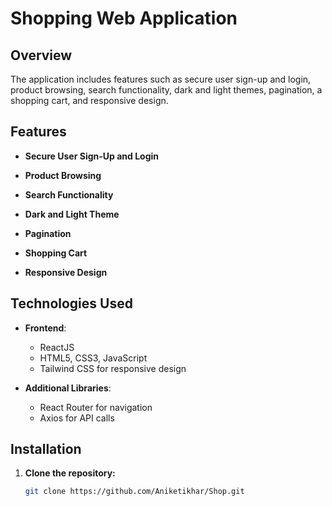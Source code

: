 # Shopping Web Application

## Overview

 The application includes features such as secure user sign-up and login, product browsing, search functionality, dark and light themes, pagination, a shopping cart, and responsive design.

## Features

- **Secure User Sign-Up and Login**

- **Product Browsing**

- **Search Functionality**

- **Dark and Light Theme**

- **Pagination**

- **Shopping Cart**

- **Responsive Design**

## Technologies Used

- **Frontend**:
  - ReactJS
  - HTML5, CSS3, JavaScript
  - Tailwind CSS for responsive design

- **Additional Libraries**:
  - React Router for navigation
  - Axios for API calls

## Installation

1. **Clone the repository:**
   ```bash
   git clone https://github.com/Aniketikhar/Shop.git
